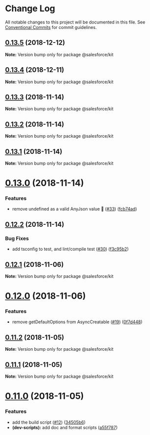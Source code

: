 # Change Log

All notable changes to this project will be documented in this file.
See [Conventional Commits](https://conventionalcommits.org) for commit guidelines.

## [0.13.5](https://github.com/forcedotcom/sfdx-dev-packages/compare/@salesforce/kit@0.13.4...@salesforce/kit@0.13.5) (2018-12-12)

**Note:** Version bump only for package @salesforce/kit





## [0.13.4](https://github.com/forcedotcom/sfdx-dev-packages/compare/@salesforce/kit@0.13.3...@salesforce/kit@0.13.4) (2018-12-11)

**Note:** Version bump only for package @salesforce/kit





## [0.13.3](https://github.com/forcedotcom/sfdx-dev-packages/compare/@salesforce/kit@0.13.2...@salesforce/kit@0.13.3) (2018-11-14)

**Note:** Version bump only for package @salesforce/kit





## [0.13.2](https://github.com/forcedotcom/sfdx-dev-packages/compare/@salesforce/kit@0.13.1...@salesforce/kit@0.13.2) (2018-11-14)

**Note:** Version bump only for package @salesforce/kit





## [0.13.1](https://github.com/forcedotcom/sfdx-dev-packages/compare/@salesforce/kit@0.13.0...@salesforce/kit@0.13.1) (2018-11-14)

**Note:** Version bump only for package @salesforce/kit





# [0.13.0](https://github.com/forcedotcom/sfdx-dev-packages/compare/@salesforce/kit@0.12.2...@salesforce/kit@0.13.0) (2018-11-14)


### Features

* remove undefined as a valid AnyJson value :facepalm: ([#33](https://github.com/forcedotcom/sfdx-dev-packages/issues/33)) ([fcb74ad](https://github.com/forcedotcom/sfdx-dev-packages/commit/fcb74ad))





## [0.12.2](https://github.com/forcedotcom/sfdx-dev-packages/compare/@salesforce/kit@0.12.1...@salesforce/kit@0.12.2) (2018-11-14)


### Bug Fixes

* add tsconfig to test, and lint/compile test ([#30](https://github.com/forcedotcom/sfdx-dev-packages/issues/30)) ([f3c95b2](https://github.com/forcedotcom/sfdx-dev-packages/commit/f3c95b2))





## [0.12.1](https://git.soma.salesforce.com/salesforcedx/sfdx-kit/compare/@salesforce/kit@0.12.0...@salesforce/kit@0.12.1) (2018-11-06)

**Note:** Version bump only for package @salesforce/kit

# [0.12.0](https://git.soma.salesforce.com/salesforcedx/sfdx-kit/compare/@salesforce/kit@0.11.2...@salesforce/kit@0.12.0) (2018-11-06)

### Features

- remove getDefaultOptions from AsyncCreatable ([#19](https://git.soma.salesforce.com/salesforcedx/sfdx-kit/issues/19)) ([0f7d448](https://git.soma.salesforce.com/salesforcedx/sfdx-kit/commits/0f7d448))

## [0.11.2](https://git.soma.salesforce.com/salesforcedx/sfdx-kit/compare/@salesforce/kit@0.11.1...@salesforce/kit@0.11.2) (2018-11-05)

**Note:** Version bump only for package @salesforce/kit

## [0.11.1](https://git.soma.salesforce.com/salesforcedx/sfdx-kit/compare/@salesforce/kit@0.11.0...@salesforce/kit@0.11.1) (2018-11-05)

**Note:** Version bump only for package @salesforce/kit

# [0.11.0](https://git.soma.salesforce.com/salesforcedx/sfdx-kit/compare/@salesforce/kit@0.10.0...@salesforce/kit@0.11.0) (2018-11-05)

### Features

- add the build script ([#12](https://git.soma.salesforce.com/salesforcedx/sfdx-kit/issues/12)) ([34505b6](https://git.soma.salesforce.com/salesforcedx/sfdx-kit/commits/34505b6))
- **(dev-scripts):** add doc and format scripts ([a55f787](https://git.soma.salesforce.com/salesforcedx/sfdx-kit/commits/a55f787))
